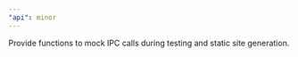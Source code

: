 ```yaml
---
"api": minor
---
```


Provide functions to mock IPC calls during testing and static site generation.
